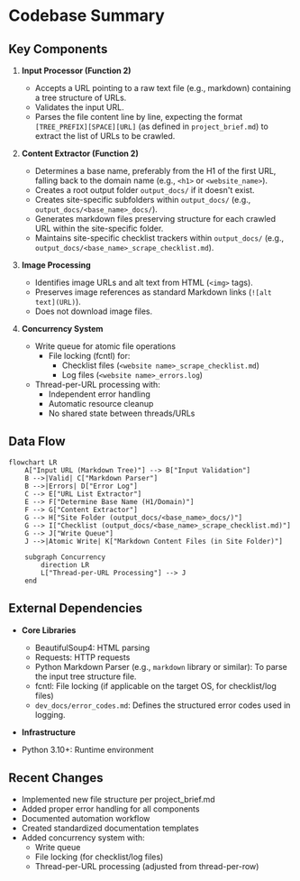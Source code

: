 # Codebase Summary

## Key Components

1. **Input Processor (Function 2)**

   - Accepts a URL pointing to a raw text file (e.g., markdown) containing a tree structure of URLs.
   - Validates the input URL.
   - Parses the file content line by line, expecting the format `[TREE_PREFIX][SPACE][URL]` (as defined in `project_brief.md`) to extract the list of URLs to be crawled.

2. **Content Extractor (Function 2)**

   - Determines a base name, preferably from the H1 of the first URL, falling back to the domain name (e.g., `<h1>` or `<website_name>`).
   - Creates a root output folder `output_docs/` if it doesn't exist.
   - Creates site-specific subfolders within `output_docs/` (e.g., `output_docs/<base_name>_docs/`).
   - Generates markdown files preserving structure for each crawled URL within the site-specific folder.
   - Maintains site-specific checklist trackers within `output_docs/` (e.g., `output_docs/<base_name>_scrape_checklist.md`).

3. **Image Processing**

   - Identifies image URLs and alt text from HTML (`<img>` tags).
   - Preserves image references as standard Markdown links (`![alt text](URL)`).
   - Does not download image files.

4. **Concurrency System**
   - Write queue for atomic file operations
     - File locking (fcntl) for:
       - Checklist files (`<website name>_scrape_checklist.md`)
       - Log files (`<website name>_errors.log`)
   - Thread-per-URL processing with:
     - Independent error handling
     - Automatic resource cleanup
     - No shared state between threads/URLs

## Data Flow

```mermaid
flowchart LR
    A["Input URL (Markdown Tree)"] --> B["Input Validation"]
    B -->|Valid| C["Markdown Parser"]
    B -->|Errors| D["Error Log"]
    C --> E["URL List Extractor"]
    E --> F["Determine Base Name (H1/Domain)"]
    F --> G["Content Extractor"]
    G --> H["Site Folder (output_docs/<base_name>_docs/)"]
    G --> I["Checklist (output_docs/<base_name>_scrape_checklist.md)"]
    G --> J["Write Queue"]
    J -->|Atomic Write| K["Markdown Content Files (in Site Folder)"]

    subgraph Concurrency
        direction LR
        L["Thread-per-URL Processing"] --> J
    end
```

## External Dependencies

- **Core Libraries**

  - BeautifulSoup4: HTML parsing
  - Requests: HTTP requests
  - Python Markdown Parser (e.g., `markdown` library or similar): To parse the input tree structure file.
  - fcntl: File locking (if applicable on the target OS, for checklist/log files)
  - `dev_docs/error_codes.md`: Defines the structured error codes used in logging.

- **Infrastructure**
- Python 3.10+: Runtime environment

## Recent Changes

- Implemented new file structure per project_brief.md
- Added proper error handling for all components
- Documented automation workflow
- Created standardized documentation templates
- Added concurrency system with:
  - Write queue
  - File locking (for checklist/log files)
  - Thread-per-URL processing (adjusted from thread-per-row)
